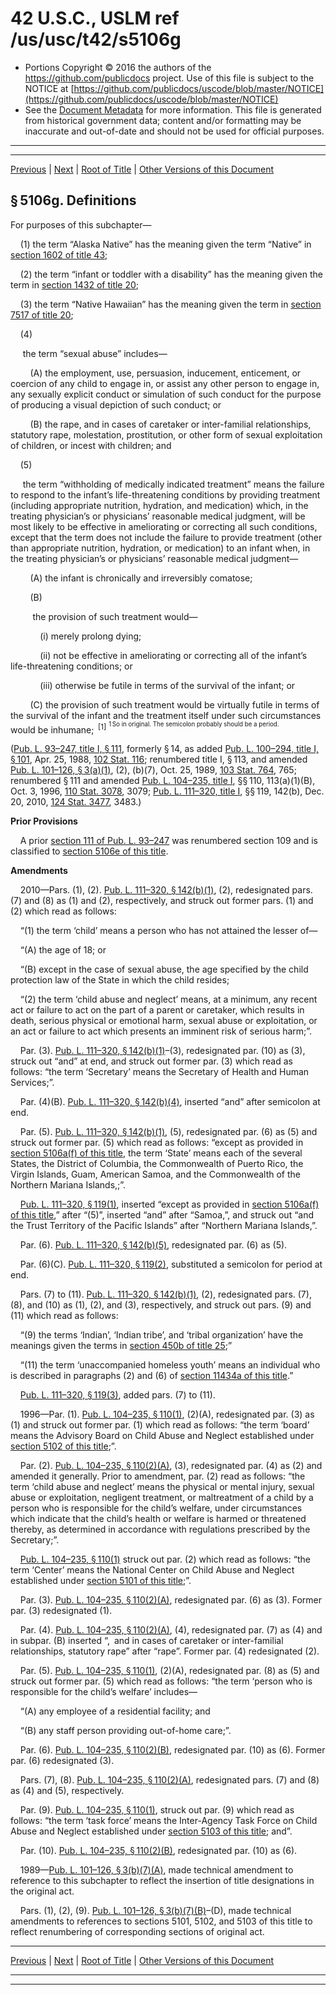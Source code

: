 ---
---

# 42 U.S.C., USLM ref /us/usc/t42/s5106g

* Portions Copyright © 2016 the authors of the https://github.com/publicdocs project.
  Use of this file is subject to the NOTICE at [https://github.com/publicdocs/uscode/blob/master/NOTICE](https://github.com/publicdocs/uscode/blob/master/NOTICE)
* See the [Document Metadata](././../../../../..//README.md) for more information.
  This file is generated from historical government data; content and/or formatting may be inaccurate and out-of-date and should not be used for official purposes.

----------
----------

[Previous](./../../../../..//us/usc/t42/ch67/schI/m__us_usc_t42_s5106f–1.md) | [Next](./../../../../..//us/usc/t42/ch67/schI/m__us_usc_t42_s5106h.md) | [Root of Title](./../../../../../) | [Other Versions of this Document](https://publicdocs.github.io/go/links?ns=uslm&ref=%2Fus%2Fusc%2Ft42%2Fs5106g)

## § 5106g. Definitions

For purposes of this subchapter—

    (1) the term “Alaska Native” has the meaning given the term “Native” in [section 1602 of title 43][/us/usc/t43/s1602];

    (2) the term “infant or toddler with a disability” has the meaning given the term in [section 1432 of title 20][/us/usc/t20/s1432];

    (3) the term “Native Hawaiian” has the meaning given the term in [section 7517 of title 20][/us/usc/t20/s7517];

    (4)

     the term “sexual abuse” includes—

        (A) the employment, use, persuasion, inducement, enticement, or coercion of any child to engage in, or assist any other person to engage in, any sexually explicit conduct or simulation of such conduct for the purpose of producing a visual depiction of such conduct; or

        (B) the rape, and in cases of caretaker or inter-familial relationships, statutory rape, molestation, prostitution, or other form of sexual exploitation of children, or incest with children; and

    (5)

     the term “withholding of medically indicated treatment” means the failure to respond to the infant’s life-threatening conditions by providing treatment (including appropriate nutrition, hydration, and medication) which, in the treating physician’s or physicians’ reasonable medical judgment, will be most likely to be effective in ameliorating or correcting all such conditions, except that the term does not include the failure to provide treatment (other than appropriate nutrition, hydration, or medication) to an infant when, in the treating physician’s or physicians’ reasonable medical judgment—

        (A) the infant is chronically and irreversibly comatose;

        (B)

         the provision of such treatment would—

            (i) merely prolong dying;

            (ii) not be effective in ameliorating or correcting all of the infant’s life-threatening conditions; or

            (iii) otherwise be futile in terms of the survival of the infant; or

        (C) the provision of such treatment would be virtually futile in terms of the survival of the infant and the treatment itself under such circumstances would be inhumane;  <sup>\[1\]</sup>  <sup><sup> 1 So in original. The semicolon probably should be a period. </sup></sup> 

([Pub. L. 93–247, title I, § 111][/us/pl/93/247/s111], formerly § 14, as added [Pub. L. 100–294, title I, § 101][/us/pl/100/294/s101], Apr. 25, 1988, [102 Stat. 116][/us/stat/102/116]; renumbered title I, § 113, and amended [Pub. L. 101–126, § 3(a)(1)][/us/pl/101/126/s3/a/1], (2), (b)(7), Oct. 25, 1989, [103 Stat. 764][/us/stat/103/764], 765; renumbered § 111 and amended [Pub. L. 104–235, title I][/us/pl/104/235], §§ 110, 113(a)(1)(B), Oct. 3, 1996, [110 Stat. 3078][/us/stat/110/3078], 3079; [Pub. L. 111–320, title I][/us/pl/111/320], §§ 119, 142(b), Dec. 20, 2010, [124 Stat. 3477][/us/stat/124/3477], 3483.)

 __Prior Provisions__ 

    A prior [section 111 of Pub. L. 93–247][/us/pl/93/247/s111] was renumbered section 109 and is classified to [section 5106e of this title][/us/usc/t42/s5106e].

 __Amendments__ 

    2010—Pars. (1), (2). [Pub. L. 111–320, § 142(b)(1)][/us/pl/111/320/s142/b/1], (2), redesignated pars. (7) and (8) as (1) and (2), respectively, and struck out former pars. (1) and (2) which read as follows:

    “(1) the term ‘child’ means a person who has not attained the lesser of—

    “(A) the age of 18; or

    “(B) except in the case of sexual abuse, the age specified by the child protection law of the State in which the child resides;

    “(2) the term ‘child abuse and neglect’ means, at a minimum, any recent act or failure to act on the part of a parent or caretaker, which results in death, serious physical or emotional harm, sexual abuse or exploitation, or an act or failure to act which presents an imminent risk of serious harm;”.

    Par. (3). [Pub. L. 111–320, § 142(b)(1)][/us/pl/111/320/s142/b/1]–(3), redesignated par. (10) as (3), struck out “and” at end, and struck out former par. (3) which read as follows: “the term ‘Secretary’ means the Secretary of Health and Human Services;”.

    Par. (4)(B). [Pub. L. 111–320, § 142(b)(4)][/us/pl/111/320/s142/b/4], inserted “and” after semicolon at end.

    Par. (5). [Pub. L. 111–320, § 142(b)(1)][/us/pl/111/320/s142/b/1], (5), redesignated par. (6) as (5) and struck out former par. (5) which read as follows: “except as provided in [section 5106a(f) of this title][/us/usc/t42/s5106a/f], the term ‘State’ means each of the several States, the District of Columbia, the Commonwealth of Puerto Rico, the Virgin Islands, Guam, American Samoa, and the Commonwealth of the Northern Mariana Islands,;”.

    [Pub. L. 111–320, § 119(1)][/us/pl/111/320/s119/1], inserted “except as provided in [section 5106a(f) of this title][/us/usc/t42/s5106a/f],” after “(5)”, inserted “and” after “Samoa,”, and struck out “and the Trust Territory of the Pacific Islands” after “Northern Mariana Islands,”.

    Par. (6). [Pub. L. 111–320, § 142(b)(5)][/us/pl/111/320/s142/b/5], redesignated par. (6) as (5).

    Par. (6)(C). [Pub. L. 111–320, § 119(2)][/us/pl/111/320/s119/2], substituted a semicolon for period at end.

    Pars. (7) to (11). [Pub. L. 111–320, § 142(b)(1)][/us/pl/111/320/s142/b/1], (2), redesignated pars. (7), (8), and (10) as (1), (2), and (3), respectively, and struck out pars. (9) and (11) which read as follows:

    “(9) the terms ‘Indian’, ‘Indian tribe’, and ‘tribal organization’ have the meanings given the terms in [section 450b of title 25][/us/usc/t25/s450b];”

    “(11) the term ‘unaccompanied homeless youth’ means an individual who is described in paragraphs (2) and (6) of [section 11434a of this title][/us/usc/t42/s11434a].”

    [Pub. L. 111–320, § 119(3)][/us/pl/111/320/s119/3], added pars. (7) to (11).

    1996—Par. (1). [Pub. L. 104–235, § 110(1)][/us/pl/104/235/s110/1], (2)(A), redesignated par. (3) as (1) and struck out former par. (1) which read as follows: “the term ‘board’ means the Advisory Board on Child Abuse and Neglect established under [section 5102 of this title][/us/usc/t42/s5102];”.

    Par. (2). [Pub. L. 104–235, § 110(2)(A)][/us/pl/104/235/s110/2/A], (3), redesignated par. (4) as (2) and amended it generally. Prior to amendment, par. (2) read as follows: “the term ‘child abuse and neglect’ means the physical or mental injury, sexual abuse or exploitation, negligent treatment, or maltreatment of a child by a person who is responsible for the child’s welfare, under circumstances which indicate that the child’s health or welfare is harmed or threatened thereby, as determined in accordance with regulations prescribed by the Secretary;”.

    [Pub. L. 104–235, § 110(1)][/us/pl/104/235/s110/1] struck out par. (2) which read as follows: “the term ‘Center’ means the National Center on Child Abuse and Neglect established under [section 5101 of this title][/us/usc/t42/s5101];”.

    Par. (3). [Pub. L. 104–235, § 110(2)(A)][/us/pl/104/235/s110/2/A], redesignated par. (6) as (3). Former par. (3) redesignated (1).

    Par. (4). [Pub. L. 104–235, § 110(2)(A)][/us/pl/104/235/s110/2/A], (4), redesignated par. (7) as (4) and in subpar. (B) inserted “, and in cases of caretaker or inter-familial relationships, statutory rape” after “rape”. Former par. (4) redesignated (2).

    Par. (5). [Pub. L. 104–235, § 110(1)][/us/pl/104/235/s110/1], (2)(A), redesignated par. (8) as (5) and struck out former par. (5) which read as follows: “the term ‘person who is responsible for the child’s welfare’ includes—

    “(A) any employee of a residential facility; and

    “(B) any staff person providing out-of-home care;”.

    Par. (6). [Pub. L. 104–235, § 110(2)(B)][/us/pl/104/235/s110/2/B], redesignated par. (10) as (6). Former par. (6) redesignated (3).

    Pars. (7), (8). [Pub. L. 104–235, § 110(2)(A)][/us/pl/104/235/s110/2/A], redesignated pars. (7) and (8) as (4) and (5), respectively.

    Par. (9). [Pub. L. 104–235, § 110(1)][/us/pl/104/235/s110/1], struck out par. (9) which read as follows: “the term ‘task force’ means the Inter-Agency Task Force on Child Abuse and Neglect established under [section 5103 of this title][/us/usc/t42/s5103]; and”.

    Par. (10). [Pub. L. 104–235, § 110(2)(B)][/us/pl/104/235/s110/2/B], redesignated par. (10) as (6).

    1989—[Pub. L. 101–126, § 3(b)(7)(A)][/us/pl/101/126/s3/b/7/A], made technical amendment to reference to this subchapter to reflect the insertion of title designations in the original act.

    Pars. (1), (2), (9). [Pub. L. 101–126, § 3(b)(7)(B)][/us/pl/101/126/s3/b/7/B]–(D), made technical amendments to references to sections 5101, 5102, and 5103 of this title to reflect renumbering of corresponding sections of original act.

----------

[Previous](./../../../../..//us/usc/t42/ch67/schI/m__us_usc_t42_s5106f–1.md) | [Next](./../../../../..//us/usc/t42/ch67/schI/m__us_usc_t42_s5106h.md) | [Root of Title](./../../../../../) | [Other Versions of this Document](https://publicdocs.github.io/go/links?ns=uslm&ref=%2Fus%2Fusc%2Ft42%2Fs5106g)

----------
----------

[/us/usc/t43/s1602]: https://publicdocs.github.io/go/links?ns=uslm&ref=%2Fus%2Fusc%2Ft43%2Fs1602
[/us/usc/t20/s1432]: https://publicdocs.github.io/go/links?ns=uslm&ref=%2Fus%2Fusc%2Ft20%2Fs1432
[/us/usc/t20/s7517]: https://publicdocs.github.io/go/links?ns=uslm&ref=%2Fus%2Fusc%2Ft20%2Fs7517
[/us/pl/93/247/s111]: https://publicdocs.github.io/go/links?ns=uslm&ref=%2Fus%2Fpl%2F93%2F247%2Fs111
[/us/pl/100/294/s101]: https://publicdocs.github.io/go/links?ns=uslm&ref=%2Fus%2Fpl%2F100%2F294%2Fs101
[/us/stat/102/116]: https://publicdocs.github.io/go/links?ns=uslm&ref=%2Fus%2Fstat%2F102%2F116
[/us/pl/101/126/s3/a/1]: https://publicdocs.github.io/go/links?ns=uslm&ref=%2Fus%2Fpl%2F101%2F126%2Fs3%2Fa%2F1
[/us/stat/103/764]: https://publicdocs.github.io/go/links?ns=uslm&ref=%2Fus%2Fstat%2F103%2F764
[/us/pl/104/235]: https://publicdocs.github.io/go/links?ns=uslm&ref=%2Fus%2Fpl%2F104%2F235
[/us/stat/110/3078]: https://publicdocs.github.io/go/links?ns=uslm&ref=%2Fus%2Fstat%2F110%2F3078
[/us/pl/111/320]: https://publicdocs.github.io/go/links?ns=uslm&ref=%2Fus%2Fpl%2F111%2F320
[/us/stat/124/3477]: https://publicdocs.github.io/go/links?ns=uslm&ref=%2Fus%2Fstat%2F124%2F3477
[/us/pl/93/247/s111]: https://publicdocs.github.io/go/links?ns=uslm&ref=%2Fus%2Fpl%2F93%2F247%2Fs111
[/us/usc/t42/s5106e]: https://publicdocs.github.io/go/links?ns=uslm&ref=%2Fus%2Fusc%2Ft42%2Fs5106e
[/us/pl/111/320/s142/b/1]: https://publicdocs.github.io/go/links?ns=uslm&ref=%2Fus%2Fpl%2F111%2F320%2Fs142%2Fb%2F1
[/us/pl/111/320/s142/b/1]: https://publicdocs.github.io/go/links?ns=uslm&ref=%2Fus%2Fpl%2F111%2F320%2Fs142%2Fb%2F1
[/us/pl/111/320/s142/b/4]: https://publicdocs.github.io/go/links?ns=uslm&ref=%2Fus%2Fpl%2F111%2F320%2Fs142%2Fb%2F4
[/us/pl/111/320/s142/b/1]: https://publicdocs.github.io/go/links?ns=uslm&ref=%2Fus%2Fpl%2F111%2F320%2Fs142%2Fb%2F1
[/us/usc/t42/s5106a/f]: https://publicdocs.github.io/go/links?ns=uslm&ref=%2Fus%2Fusc%2Ft42%2Fs5106a%2Ff
[/us/pl/111/320/s119/1]: https://publicdocs.github.io/go/links?ns=uslm&ref=%2Fus%2Fpl%2F111%2F320%2Fs119%2F1
[/us/usc/t42/s5106a/f]: https://publicdocs.github.io/go/links?ns=uslm&ref=%2Fus%2Fusc%2Ft42%2Fs5106a%2Ff
[/us/pl/111/320/s142/b/5]: https://publicdocs.github.io/go/links?ns=uslm&ref=%2Fus%2Fpl%2F111%2F320%2Fs142%2Fb%2F5
[/us/pl/111/320/s119/2]: https://publicdocs.github.io/go/links?ns=uslm&ref=%2Fus%2Fpl%2F111%2F320%2Fs119%2F2
[/us/pl/111/320/s142/b/1]: https://publicdocs.github.io/go/links?ns=uslm&ref=%2Fus%2Fpl%2F111%2F320%2Fs142%2Fb%2F1
[/us/usc/t25/s450b]: https://publicdocs.github.io/go/links?ns=uslm&ref=%2Fus%2Fusc%2Ft25%2Fs450b
[/us/usc/t42/s11434a]: https://publicdocs.github.io/go/links?ns=uslm&ref=%2Fus%2Fusc%2Ft42%2Fs11434a
[/us/pl/111/320/s119/3]: https://publicdocs.github.io/go/links?ns=uslm&ref=%2Fus%2Fpl%2F111%2F320%2Fs119%2F3
[/us/pl/104/235/s110/1]: https://publicdocs.github.io/go/links?ns=uslm&ref=%2Fus%2Fpl%2F104%2F235%2Fs110%2F1
[/us/usc/t42/s5102]: https://publicdocs.github.io/go/links?ns=uslm&ref=%2Fus%2Fusc%2Ft42%2Fs5102
[/us/pl/104/235/s110/2/A]: https://publicdocs.github.io/go/links?ns=uslm&ref=%2Fus%2Fpl%2F104%2F235%2Fs110%2F2%2FA
[/us/pl/104/235/s110/1]: https://publicdocs.github.io/go/links?ns=uslm&ref=%2Fus%2Fpl%2F104%2F235%2Fs110%2F1
[/us/usc/t42/s5101]: https://publicdocs.github.io/go/links?ns=uslm&ref=%2Fus%2Fusc%2Ft42%2Fs5101
[/us/pl/104/235/s110/2/A]: https://publicdocs.github.io/go/links?ns=uslm&ref=%2Fus%2Fpl%2F104%2F235%2Fs110%2F2%2FA
[/us/pl/104/235/s110/2/A]: https://publicdocs.github.io/go/links?ns=uslm&ref=%2Fus%2Fpl%2F104%2F235%2Fs110%2F2%2FA
[/us/pl/104/235/s110/1]: https://publicdocs.github.io/go/links?ns=uslm&ref=%2Fus%2Fpl%2F104%2F235%2Fs110%2F1
[/us/pl/104/235/s110/2/B]: https://publicdocs.github.io/go/links?ns=uslm&ref=%2Fus%2Fpl%2F104%2F235%2Fs110%2F2%2FB
[/us/pl/104/235/s110/2/A]: https://publicdocs.github.io/go/links?ns=uslm&ref=%2Fus%2Fpl%2F104%2F235%2Fs110%2F2%2FA
[/us/pl/104/235/s110/1]: https://publicdocs.github.io/go/links?ns=uslm&ref=%2Fus%2Fpl%2F104%2F235%2Fs110%2F1
[/us/usc/t42/s5103]: https://publicdocs.github.io/go/links?ns=uslm&ref=%2Fus%2Fusc%2Ft42%2Fs5103
[/us/pl/104/235/s110/2/B]: https://publicdocs.github.io/go/links?ns=uslm&ref=%2Fus%2Fpl%2F104%2F235%2Fs110%2F2%2FB
[/us/pl/101/126/s3/b/7/A]: https://publicdocs.github.io/go/links?ns=uslm&ref=%2Fus%2Fpl%2F101%2F126%2Fs3%2Fb%2F7%2FA
[/us/pl/101/126/s3/b/7/B]: https://publicdocs.github.io/go/links?ns=uslm&ref=%2Fus%2Fpl%2F101%2F126%2Fs3%2Fb%2F7%2FB


